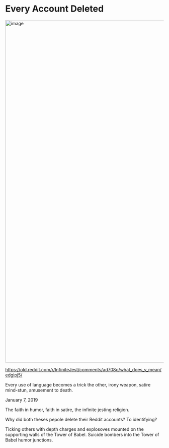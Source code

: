 # Every Account Deleted

<img width="1450" height="1086" alt="image" src="https://github.com/user-attachments/assets/4f01d1d0-7923-4ff6-90aa-533e8f7663d2" />

https://old.reddit.com/r/InfiniteJest/comments/ad708o/what_does_v_mean/edgipj5/

Every use of language becomes a trick the other, irony weapon, satire mind-stun, amusement to death.

January 7, 2019

The faith in humor, faith in satire, the infinite jesting religion.

Why did both theses pepole delete their Reddit accounts? To identifying?

Ticking others with depth charges and explosoves mounted on the supporting walls of the Tower of Babel. Suicide bombers into the Tower of Babel humor junctions.
